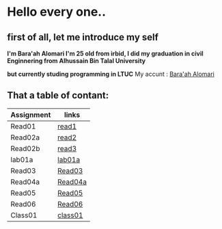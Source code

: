 # Hello every one..

## first of all, let me introduce my self

**I'm Bara'ah Alomari I'm 25 old from irbid, I did my graduation in civil Enginnering from Alhussain Bin Talal University**

**but currently studing programming in LTUC**
My accunt : 
[Bara'ah Alomari](https://github.com/baraahalomari)

## That a table of contant:


  Assignment | links  |
  -----------| ------- |
  Read01      | [read1](Read01) 
  Read02a      | [read2](Read02a) 
  Read02b      | [read3](Read02b)     
  lab01a    |  [lab01a](lab01a) 
  Read03     | [Read03](Read03)
  Read04a     | [Read04a](Read04a)
  Read05       | [Read05](Read05)
  Read06       |  [Read06](Read06)
  Class01       |  [class01](class01)















































